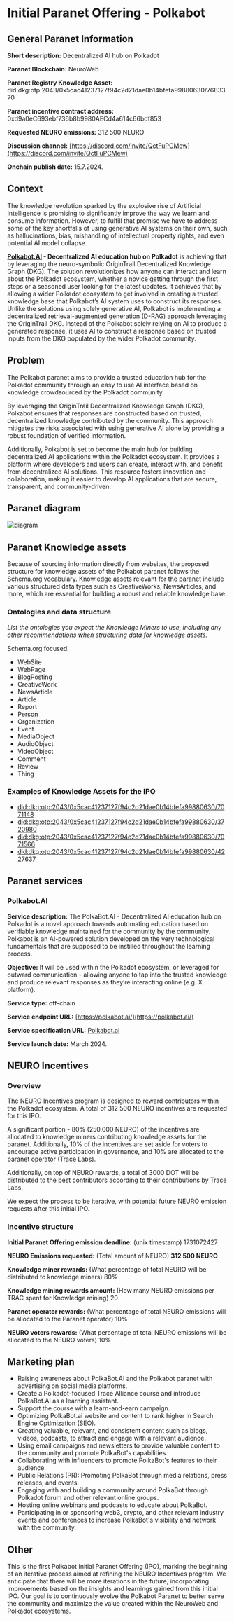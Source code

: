 # Initial Paranet Offering - Polkabot


## General Paranet Information

**Short description:** Decentralized AI hub on Polkadot

**Paranet Blockchain:** NeuroWeb

**Paranet Registry Knowledge Asset:** did:dkg:otp:2043/0x5cac41237127f94c2d21dae0b14bfefa99880630/7683370

**Paranet incentive contract address:** 0xd9a0eC693ebf736b8b9980AECd4a614c66bdf853

**Requested NEURO emissions:** 312 500 NEURO

**Discussion channel:** [https://discord.com/invite/QctFuPCMew](https://discord.com/invite/QctFuPCMew)

**Onchain publish date:**  15.7.2024.


## Context

The knowledge revolution sparked by the explosive rise of Artificial Intelligence is promising to significantly improve the way we learn and consume information. However, to fulfill that promise we have to address some of the key shortfalls of using generative AI systems on their own, such as hallucinations, bias, mishandling of intellectual property rights, and even potential AI model collapse.

**[Polkabot.AI](http://Polkabot.AI) - Decentralized AI education hub on Polkadot** is achieving that by leveraging the neuro-symbolic OriginTrail Decentralized Knowledge Graph (DKG). The solution revolutionizes how anyone can interact and learn about the Polkadot ecosystem, whether a novice getting through the first steps or a seasoned user looking for the latest updates. It achieves that by allowing a wider Polkadot ecosystem to get involved in creating a trusted knowledge base that Polkabot’s AI system uses to construct its responses. Unlike the solutions using solely generative AI, Polkabot is implementing a decentralized retrieval-augmented generation (D-RAG) approach leveraging the OriginTrail DKG. Instead of the Polkabot solely relying on AI to produce a generated response, it uses AI to construct a response based on trusted inputs from the DKG populated by the wider Polkadot community. 


## Problem

The Polkabot paranet aims to provide a trusted education hub for the Polkadot community through an easy to use AI interface based on knowledge crowdsourced by the Polkadot community.

By leveraging the OriginTrail Decentralized Knowledge Graph (DKG), Polkabot ensures that responses are constructed based on trusted, decentralized knowledge contributed by the community. This approach mitigates the risks associated with using generative AI alone by providing a robust foundation of verified information.

Additionally, Polkabot is set to become the main hub for building decentralized AI applications within the Polkadot ecosystem. It provides a platform where developers and users can create, interact with, and benefit from decentralized AI solutions. This resource fosters innovation and collaboration, making it easier to develop AI applications that are secure, transparent, and community-driven.


## Paranet diagram


![diagram](./dkg.png)



## Paranet Knowledge assets

Because of sourcing information directly from websites, the proposed structure for knowledge assets of the Polkabot paranet follows the Schema.org vocabulary. Knowledge assets relevant for the paranet include various structured data types such as CreativeWorks, NewsArticles, and more, which are essential for building a robust and reliable knowledge base.


### Ontologies and data structure

_List the ontologies you expect the Knowledge Miners to use, including any other recommendations when structuring data for knowledge assets._

Schema.org focused:
* WebSite
* WebPage
* BlogPosting
* CreativeWork
* NewsArticle
* Article
* Report
* Person
* Organization
* Event
* MediaObject
* AudioObject
* VideoObject
* Comment
* Review
* Thing


### Examples of Knowledge Assets for the IPO

* [did:dkg:otp:2043/0x5cac41237127f94c2d21dae0b14bfefa99880630/7071148](https://dkg.origintrail.io/explore?ual=did:dkg:otp:2043/0x5cac41237127f94c2d21dae0b14bfefa99880630/7071148)
* [did:dkg:otp:2043/0x5cac41237127f94c2d21dae0b14bfefa99880630/3720980](https://dkg.origintrail.io/explore?ual=did:dkg:otp:2043/0x5cac41237127f94c2d21dae0b14bfefa99880630/3720980)
* [did:dkg:otp:2043/0x5cac41237127f94c2d21dae0b14bfefa99880630/7071566](https://dkg.origintrail.io/explore?ual=did:dkg:otp:2043/0x5cac41237127f94c2d21dae0b14bfefa99880630/7071566)
* [did:dkg:otp:2043/0x5cac41237127f94c2d21dae0b14bfefa99880630/4227637](https://dkg.origintrail.io/explore?ual=did:dkg:otp:2043/0x5cac41237127f94c2d21dae0b14bfefa99880630/4227637)


## Paranet services


### Polkabot.AI 

**Service description:** The PolkaBot.AI - Decentralized AI education hub on Polkadot is a novel approach towards automating education based on verifiable knowledge maintained for the community by the community. Polkabot is an AI-powered solution developed on the very technological fundamentals that are supposed to be instilled throughout the learning process.

**Objective:** It will be used within the Polkadot ecosystem, or leveraged for outward communication - allowing anyone to tap into the trusted knowledge and produce relevant responses as they’re interacting online (e.g. X platform).

**Service type:** off-chain

**Service endpoint URL:** [https://polkabot.ai/](https://polkabot.ai/)

**Service specification URL:** [Polkabot.ai](https://docs.google.com/document/d/1hKX0hT1xm5jRrfOEnixYjY7zsVDEzpTD8BiHvpcxYQI/edit#heading=h.47kmd9au2r5q)

**Service launch date:** March 2024.


## NEURO Incentives

### Overview

The NEURO Incentives program is designed to reward contributors within the Polkadot ecosystem. A total of 312 500 NEURO incentives are requested for this IPO. 

A significant portion - 80% (250,000 NEURO) of the incentives are allocated to knowledge miners contributing knowledge assets for the paranet. Additionally, 10% of the incentives are set aside for voters to encourage active participation in governance, and 10% are allocated to the paranet operator (Trace Labs). 

Additionally, on top of NEURO rewards, a total of 3000 DOT will be distributed to the best contributors according to their contributions by Trace Labs.

We expect the process to be iterative, with potential future NEURO emission requests after this initial IPO.


### Incentive structure

**Initial Paranet Offering emission deadline:** (unix timestamp) 1731072427

**NEURO Emissions requested:** (Total amount of NEURO) **312 500 NEURO**

**Knowledge miner rewards:** (What percentage of total NEURO will be distributed to knowledge miners) 80%

**Knowledge mining rewards amount:** (How many NEURO emissions per TRAC spent for Knowledge mining) 20

**Paranet operator rewards:** (What percentage of total NEURO emissions will be allocated to the Paranet operator) 10%

**NEURO voters rewards:** (What percentage of total NEURO emissions will be allocated to the NEURO voters) 10%


## Marketing plan

* Raising awareness about PolkaBot.AI and the Polkabot paranet with advertising on social media platforms.
* Create a Polkadot-focused Trace Alliance course and introduce PolkaBot.AI as a learning assistant.
* Support the course with a learn-and-earn campaign.
* Optimizing PolkaBot.ai website and content to rank higher in Search Engine Optimization (SEO).
* Creating valuable, relevant, and consistent content such as blogs, videos, podcasts, to attract and engage with a relevant audience.
* Using email campaigns and newsletters to provide valuable content to the community and promote PolkaBot's capabilities.
* Collaborating with influencers to promote PolkaBot's features to their audience.
* Public Relations (PR): Promoting PolkaBot through media relations, press releases, and events.
* Engaging with and building a community around PolkaBot through Polkadot forum and other relevant online groups.
* Hosting online webinars and podcasts to educate about PolkaBot.
* Participating in or sponsoring web3, crypto, and other relevant industry events and conferences to increase PolkaBot's visibility and network with the community.

## Other

This is the first Polkabot Initial Paranet Offering (IPO), marking the beginning of an iterative process aimed at refining the NEURO Incentives program. We anticipate that there will be more iterations in the future, incorporating improvements based on the insights and learnings gained from this initial IPO. Our goal is to continuously evolve the Polkabot Paranet to better serve the community and maximize the value created within the NeuroWeb and Polkadot ecosystems.
